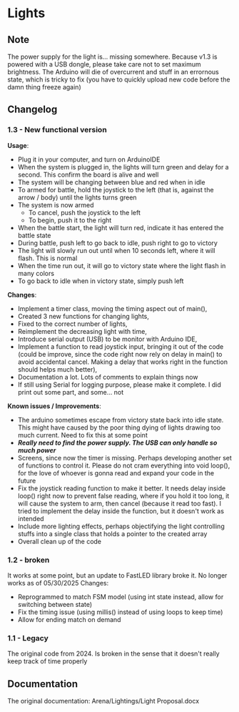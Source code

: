 # Lights
## Note
The power supply for the light is... missing somewhere. Because v1.3 is powered with a USB dongle, please take care not to set maximum brightness. The Arduino will die of overcurrent and stuff in an errornous state, which is tricky to fix (you have to quickly upload new code before the damn thing freeze again)

## Changelog
### 1.3 - New functional version
**Usage**:
* Plug it in your computer, and turn on ArduinoIDE
* When the system is plugged in, the lights will turn green and delay for a second. This confirm the board is alive and well
* The system will be changing between blue and red when in idle
* To armed for battle, hold the joystick to the left (that is, against the arrow / body) until the lights turns green
* The system is now armed
  * To cancel, push the joystick to the left
  * To begin, push it to the right
* When the battle start, the light will turn red, indicate it has entered the battle state
* During battle, push left to go back to idle, push right to go to victory
* The light will slowly run out until when 10 seconds left, where it will flash. This is normal
* When the time run out, it will go to victory state where the light flash in many colors
* To go back to idle when in victory state, simply push left

**Changes**:
* Implement a timer class, moving the timing aspect out of main(),
* Created 3 new functions for changing lights,
* Fixed to the correct number of lights,
* Reimplement the decreasing light with time,
* Introduce serial output (USB) to be monitor with Arduino IDE,
* Implement a function to read joystick input, bringing it out of the code (could be improve, since the code right now rely on delay in main() to avoid accidental cancel. Making a delay that works right in the function should helps much better),
* Documentation a lot. Lots of comments to explain things now
* If still using Serial for logging purpose, please make it complete. I did print out some part, and some... not

**Known issues / Improvements**:
* The arduino sometimes escape from victory state back into idle state. This might have caused by the poor thing dying of lights drawing too much current. Need to fix this at some point
* ***Really need to find the power supply. The USB can only handle so much power***
* Screens, since now the timer is missing. Perhaps developing another set of functions to control it. Please do not cram everything into void loop(), for the love of whoever is gonna read and expand your code in the future
* Fix the joystick reading function to make it better. It needs delay inside loop() right now to prevent false reading, where if you hold it too long, it will cause the system to arm, then cancel (because it read too fast). I tried to implement the delay inside the function, but it doesn't work as intended
* Include more lighting effects, perhaps objectifying the light controlling stuffs into a single class that holds a pointer to the created array
* Overall clean up of the code


### 1.2 - broken
It works at some point, but an update to FastLED library broke it. No longer works as of 05/30/2025
Changes:
* Reprogrammed to match FSM model (using int state instead, allow for switching between state)
* Fix the timing issue (using millis() instead of using loops to keep time)
* Allow for ending match on demand

### 1.1 - Legacy
The original code from 2024. Is broken in the sense that it doesn't really keep track of time properly

## Documentation
The original documentation: Arena/Lightings/Light Proposal.docx
